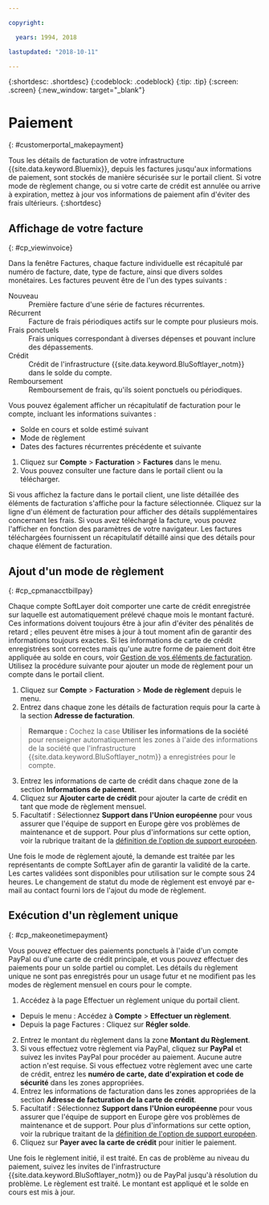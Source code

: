 ```yaml
---

copyright:

  years: 1994, 2018

lastupdated: "2018-10-11"

---
```


{:shortdesc: .shortdesc}
{:codeblock: .codeblock}
{:tip: .tip}
{:screen: .screen}
{:new_window: target="_blank"}


# Paiement
{: #customerportal_makepayment}

Tous les détails de facturation de votre infrastructure {{site.data.keyword.Bluemix}}, depuis les factures jusqu'aux informations de paiement, sont stockés de manière sécurisée sur le portail client. Si votre mode de règlement change, ou si votre carte de crédit est annulée ou arrive à expiration, mettez à jour vos informations de paiement afin d'éviter des frais ultérieurs.
{:shortdesc}

## Affichage de votre facture
{: #cp_viewinvoice}

Dans la fenêtre Factures, chaque facture individuelle est récapitulé par numéro de facture, date, type de facture, ainsi que divers soldes monétaires. Les factures peuvent être de l'un des types suivants :

<dl>
<dt>Nouveau</dt>
<dd>Première facture d'une série de factures récurrentes.</dd>
<dt>Récurrent</dt>
<dd>Facture de frais périodiques actifs sur le compte pour plusieurs mois.</dd>
<dt>Frais ponctuels</dt>
<dd>Frais uniques correspondant à diverses dépenses et pouvant inclure des dépassements.</dd>
<dt>Crédit</dt>
<dd>Crédit de l'infrastructure {{site.data.keyword.BluSoftlayer_notm}} dans le solde du compte.</dd>
<dt>Remboursement</dt>
<dd>Remboursement de frais, qu'ils soient ponctuels ou périodiques.</dd>
</dl>

Vous pouvez également afficher un récapitulatif de facturation pour le compte, incluant les informations suivantes :
  * Solde en cours et solde estimé suivant
  * Mode de règlement
  * Dates des factures récurrentes précédente et suivante

1. Cliquez sur **Compte** > **Facturation** > **Factures** dans le menu.
2. Vous pouvez consulter une facture dans le portail client ou la télécharger.

Si vous affichez la facture dans le portail client, une liste détaillée des éléments de facturation s'affiche pour la facture sélectionnée. Cliquez sur la ligne d'un élément de facturation pour afficher des détails supplémentaires concernant les frais. Si vous avez téléchargé la facture, vous pouvez l'afficher en fonction des paramètres de votre navigateur. Les factures téléchargées fournissent un récapitulatif détaillé ainsi que des détails pour chaque élément de facturation.

## Ajout d'un mode de règlement
{: #cp_cpmanacctbillpay}

Chaque compte SoftLayer doit comporter une carte de crédit enregistrée sur laquelle est automatiquement prélevé chaque mois le montant facturé. Ces informations doivent toujours être à jour afin d'éviter des pénalités de retard ; elles peuvent être mises à jour à tout moment afin de garantir des informations toujours exactes. Si les informations de carte de crédit enregistrées sont correctes mais qu'une autre forme de paiement doit être appliquée au solde en cours, voir [Gestion de vos éléments de facturation](/docs/customer-portal/cpmanacctbillpay.html#cp_makeonetimepayment). Utilisez la procédure suivante pour ajouter un mode de règlement pour un compte dans le portail client.

1. Cliquez sur **Compte** > **Facturation** > **Mode de règlement** depuis le menu.
2. Entrez dans chaque zone les détails de facturation requis pour la carte à la section **Adresse de facturation**.
> **Remarque :** Cochez la case **Utiliser les informations de la société** pour renseigner automatiquement les zones à l'aide des informations de la société que l'infrastructure {{site.data.keyword.BluSoftlayer_notm}} a enregistrées pour le compte.
3. Entrez les informations de carte de crédit dans chaque zone de la section **Informations de paiement**.
4. Cliquez sur **Ajouter carte de crédit** pour ajouter la carte de crédit en tant que mode de règlement mensuel.
5. Facultatif : Sélectionnez **Support dans l'Union européenne** pour vous assurer que l'équipe de support en Europe gère vos problèmes de maintenance et de support. Pour plus d'informations sur cette option, voir la rubrique traitant de la [définition de l'option de support européen](/docs/customer-portal/cpmanuserprof.html#cp_seteusupported).

Une fois le mode de règlement ajouté, la demande est traitée par les représentants de compte SoftLayer afin de garantir la validité de la carte. Les cartes validées sont disponibles pour utilisation sur le compte sous 24 heures. Le changement de statut du mode de règlement est envoyé par e-mail au contact fourni lors de l'ajout du mode de règlement.

## Exécution d'un règlement unique
{: #cp_makeonetimepayment}

Vous pouvez effectuer des paiements ponctuels à l'aide d'un compte PayPal ou d'une carte de crédit principale, et vous pouvez effectuer des paiements pour un solde partiel ou complet. Les détails du règlement unique ne sont pas enregistrés pour un usage futur et ne modifient pas les modes de règlement mensuel en cours pour le compte.

1. Accédez à la page Effectuer un règlement unique du portail client.
 * Depuis le menu : Accédez à **Compte** > **Effectuer un règlement**.
 * Depuis la page Factures : Cliquez sur **Régler solde**.
2. Entrez le montant du règlement dans la zone **Montant du Règlement**.
3. Si vous effectuez votre règlement via PayPal, cliquez sur **PayPal** et suivez les invites PayPal pour procéder au paiement. Aucune autre action n'est requise. Si vous effectuez votre règlement avec une carte de crédit, entrez les **numéro de carte, date d'expiration et code de sécurité** dans les zones appropriées.
4. Entrez les informations de facturation dans les zones appropriées de la section **Adresse de facturation de la carte de crédit**.
5. Facultatif : Sélectionnez **Support dans l'Union européenne** pour vous assurer que l'équipe de support en Europe gère vos problèmes de maintenance et de support.  Pour plus d'informations sur cette option, voir la rubrique traitant de la [définition de l'option de support européen](/docs/customer-portal/cpmanuserprof.html#cp_seteusupported).
6. Cliquez sur **Payer avec la carte de crédit** pour initier le paiement.

Une fois le règlement initié, il est traité. En cas de problème au niveau du paiement, suivez les invites de l'infrastructure {{site.data.keyword.BluSoftlayer_notm}} ou de PayPal jusqu'à résolution du problème. Le règlement est traité. Le montant est appliqué et le solde en cours est mis à jour.
